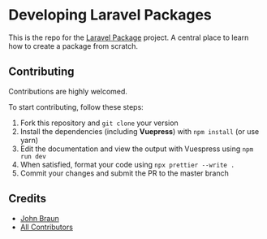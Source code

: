 # Developing Laravel Packages

This is the repo for the [Laravel Package](https://laravelpackage.com) project. A central place to learn how to create a package from scratch.

## Contributing

Contributions are highly welcomed.

To start contributing, follow these steps:

1. Fork this repository and `git clone` your version
1. Install the dependencies (including **Vuepress**) with `npm install` (or use yarn)
1. Edit the documentation and view the output with Vuespress using `npm run dev`
1. When satisfied, format your code using `npx prettier --write .`
1. Commit your changes and submit the PR to the master branch

## Credits

- [John Braun][link-author]
- [All Contributors][link-contributors]

[link-author]: https://github.com/Jhnbrn90
[link-contributors]: ../../contributors
